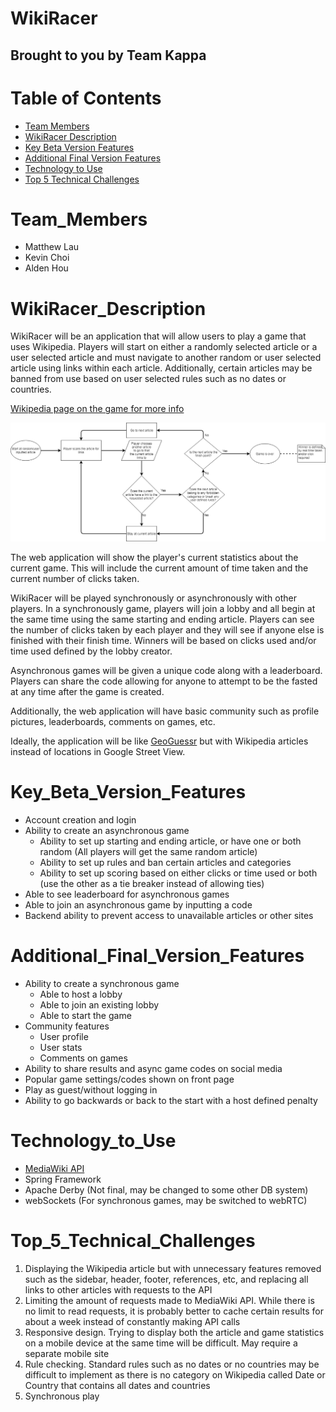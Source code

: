 # WikiRacer
## Brought to you by Team Kappa

# Table of Contents
* [Team Members](#team_members)
* [WikiRacer Description](#wikiracer_description)
* [Key Beta Version Features](#key_beta_version_features)
* [Additional Final Version Features](#additional_final_version_features)
* [Technology to Use](#technology_to_use)
* [Top 5 Technical Challenges](#top_5_technical_challenges)

# Team_Members
* Matthew Lau
* Kevin Choi
* Alden Hou

# WikiRacer_Description
WikiRacer will be an application that will allow users to play a game that uses Wikipedia. Players will start on either a randomly selected article or a user selected article and must navigate to another random or user selected article using links within each article. Additionally, certain articles may be banned from use based on user selected rules such as no dates or countries.

[Wikipedia page on the game for more info](https://en.wikipedia.org/wiki/Wikipedia:Wiki_Game)

![Flow Chart](Proposal%20Media/Game%20Flowchart.png "Flow Chart")

The web application will show the player's current statistics about the current game. This will include the current amount of time taken and the current number of clicks taken.

WikiRacer will be played synchronously or asynchronously with other players. In a synchronously game, players will join a lobby and all begin at the same time using the same starting and ending article. Players can see the number of clicks taken by each player and they will see if anyone else is finished with their finish time. Winners will be based on clicks used and/or time used defined by the lobby creator.

Asynchronous games will be given a unique code along with a leaderboard. Players can share the code allowing for anyone to attempt to be the fasted at any time after the game is created.

Additionally, the web application will have basic community such as profile pictures, leaderboards, comments on games, etc.

Ideally, the application will be like [GeoGuessr](https://en.wikipedia.org/wiki/GeoGuessr) but with Wikipedia articles instead of locations in Google Street View.

# Key_Beta_Version_Features
* Account creation and login
* Ability to create an asynchronous game
  * Ability to set up starting and ending article, or have one or both random (All players will get the same random article)
  * Ability to set up rules and ban certain articles and categories
  * Ability to set up scoring based on either clicks or time used or both (use the other as a tie breaker instead of allowing ties)
* Able to see leaderboard for asynchronous games
* Able to join an asynchronous game by inputting a code
* Backend ability to prevent access to unavailable articles or other sites

# Additional_Final_Version_Features
* Ability to create a synchronous game
  * Able to host a lobby
  * Able to join an existing lobby
  * Able to start the game
* Community features
  * User profile
  * User stats
  * Comments on games
* Ability to share results and async game codes on social media
* Popular game settings/codes shown on front page
* Play as guest/without logging in
* Ability to go backwards or back to the start with a host defined penalty

# Technology_to_Use
* [MediaWiki API](https://www.mediawiki.org/wiki/API:Main_page)
* Spring Framework
* Apache Derby (Not final, may be changed to some other DB system)
* webSockets (For synchronous games, may be switched to webRTC)

# Top_5_Technical_Challenges
1. Displaying the Wikipedia article but with unnecessary features removed such as the sidebar, header, footer, references, etc, and replacing all links to other articles with requests to the API
2. Limiting the amount of requests made to MediaWiki API. While there is no limit to read requests, it is probably better to cache certain results for about a week instead of constantly making API calls 
3. Responsive design. Trying to display both the article and game statistics on a mobile device at the same time will be difficult. May require a separate mobile site
4. Rule checking. Standard rules such as no dates or no countries may be difficult to implement as there is no category on Wikipedia called Date or Country that contains all dates and countries
5. Synchronous play
